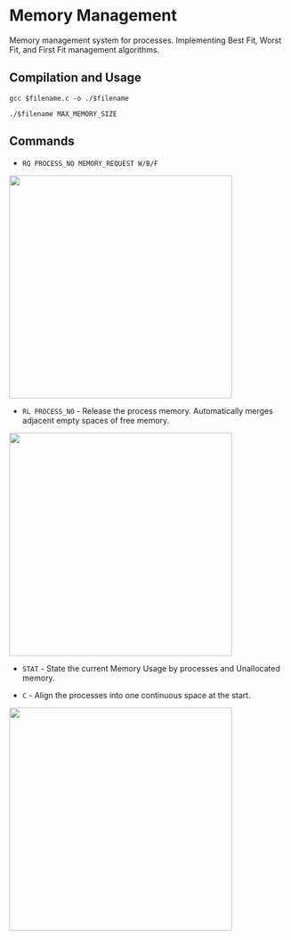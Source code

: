 # Memory Management
Memory management system for processes. Implementing Best Fit, Worst Fit, and First Fit management algorithms.

## Compilation and Usage
```
gcc $filename.c -o ./$filename

./$filename MAX_MEMORY_SIZE 
```
## Commands
* ```RQ PROCESS_NO MEMORY_REQUEST W/B/F```

<img src = "https://user-images.githubusercontent.com/95434969/231601066-17d2dcca-0f80-412b-a9bd-71168fd13d44.png" width = "400">

* ```RL PROCESS_NO``` - Release the process memory. Automatically merges adjacent empty spaces of free memory.
<img src = "https://user-images.githubusercontent.com/95434969/231602035-9ba674d8-73bc-482e-ae9b-f78c6b377175.png" width = "400">

* ```STAT``` - State the current Memory Usage by processes and Unallocated memory.

* ```C``` - Align the processes into one continuous space at the start.
<img src = "https://user-images.githubusercontent.com/95434969/231602744-dade960a-4d5c-4563-8bfb-08a827ddc936.png" width = "400">
